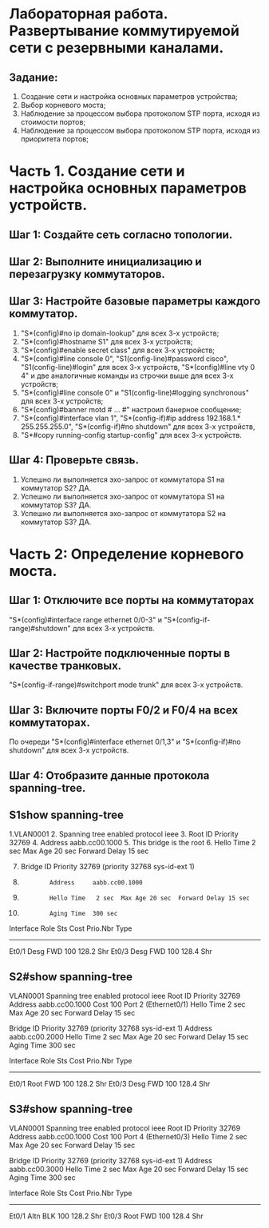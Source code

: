 # Лабораторная работа. Развертывание коммутируемой сети с резервными каналами.

## Задание:
  
   1. Создание сети и настройка основных параметров устройства;
   2. Выбор корневого моста;
   3. Наблюдение за процессом выбора протоколом STP порта, исходя из стоимости портов;
   4. Наблюдение за процессом выбора протоколом STP порта, исходя из приоритета портов;

# Часть 1. Создание сети и настройка основных параметров устройств.

## Шаг 1:	Создайте сеть согласно топологии.  

## Шаг 2: Выполните инициализацию и перезагрузку коммутаторов.

## Шаг 3:	Настройте базовые параметры каждого коммутатор.
   
   1. "S*(config)#no ip domain-lookup" для всех 3-х устройств;
   2. "S*(config)#hostname S1" для всех 3-х устройств;
   3. "S*(config)#enable secret class" для всех 3-х устройств;
   4. "S*(config)#line console 0", "S1(config-line)#password cisco", "S1(config-line)#login" для всех 3-х устройств, 
      "S*(config)#line vty 0 4" и две аналогичные команды из строчки выше для всех 3-х устройств;
   5. "S*(config)#line console 0" и "S1(config-line)#logging synchronous" для всех 3-х устройств;
   6. "S*(config)#banner motd # ... #" настроил банерное сообщение;
   7. "S*(config)#interface vlan 1", "S*(config-if)#ip address 192.168.1.* 255.255.255.0", "S*(config-if)#no shutdown" для всех 3-х     устройств,
   8. "S*#copy running-config startup-config" для всех 3-х устройств.
   
## Шаг 4: Проверьте связь.

   1. Успешно ли выполняется эхо-запрос от коммутатора S1 на коммутатор S2?  ДА.
   2. Успешно ли выполняется эхо-запрос от коммутатора S1 на коммутатор S3?  ДА.
   3. Успешно ли выполняется эхо-запрос от коммутатора S2 на коммутатор S3?  ДА.
   
# Часть 2: Определение корневого моста.

## Шаг 1:	Отключите все порты на коммутаторах

   "S*(config)#interface range ethernet 0/0-3" и "S*(config-if-range)#shutdown" для всех 3-х устройств.
   
## Шаг 2:	Настройте подключенные порты в качестве транковых.

   "S*(config-if-range)#switchport mode trunk" для всех 3-х устройств.
   
## Шаг 3:	Включите порты F0/2 и F0/4 на всех коммутаторах.

   По очереди "S*(config)#interface ethernet 0/1,3" и "S*(config-if)#no shutdown" для всех 3-х устройств.
   
## Шаг 4:	Отобразите данные протокола spanning-tree.
 
## S1show spanning-tree

1.VLAN0001
2.  Spanning tree enabled protocol ieee
3.  Root ID    Priority    32769
4.             Address     aabb.cc00.1000
5.             This bridge is the root
6.             Hello Time   2 sec  Max Age 20 sec  Forward Delay 15 sec

7.  Bridge ID  Priority    32769  (priority 32768 sys-id-ext 1)
8.             Address     aabb.cc00.1000
9.             Hello Time   2 sec  Max Age 20 sec  Forward Delay 15 sec
8.             Aging Time  300 sec

Interface           Role Sts Cost      Prio.Nbr Type
------------------- ---- --- --------- -------- --------------------------------
Et0/1               Desg FWD 100       128.2    Shr
Et0/3               Desg FWD 100       128.4    Shr

## S2#show spanning-tree

VLAN0001
  Spanning tree enabled protocol ieee
  Root ID    Priority    32769
             Address     aabb.cc00.1000
             Cost        100
             Port        2 (Ethernet0/1)
             Hello Time   2 sec  Max Age 20 sec  Forward Delay 15 sec

  Bridge ID  Priority    32769  (priority 32768 sys-id-ext 1)
             Address     aabb.cc00.2000
             Hello Time   2 sec  Max Age 20 sec  Forward Delay 15 sec
             Aging Time  300 sec

Interface           Role Sts Cost      Prio.Nbr Type
------------------- ---- --- --------- -------- --------------------------------
Et0/1               Root FWD 100       128.2    Shr
Et0/3               Desg FWD 100       128.4    Shr

## S3#show spanning-tree

VLAN0001
  Spanning tree enabled protocol ieee
  Root ID    Priority    32769
             Address     aabb.cc00.1000
             Cost        100
             Port        4 (Ethernet0/3)
             Hello Time   2 sec  Max Age 20 sec  Forward Delay 15 sec

  Bridge ID  Priority    32769  (priority 32768 sys-id-ext 1)
             Address     aabb.cc00.3000
             Hello Time   2 sec  Max Age 20 sec  Forward Delay 15 sec
             Aging Time  300 sec

Interface           Role Sts Cost      Prio.Nbr Type
------------------- ---- --- --------- -------- --------------------------------
Et0/1               Altn BLK 100       128.2    Shr
Et0/3               Root FWD 100       128.4    Shr



